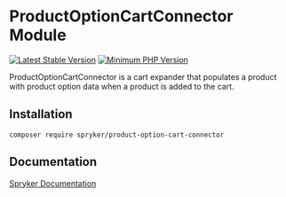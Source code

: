 # ProductOptionCartConnector Module
[![Latest Stable Version](https://poser.pugx.org/spryker/product-option-cart-connector/v/stable.svg)](https://packagist.org/packages/spryker/product-option-cart-connector)
[![Minimum PHP Version](https://img.shields.io/badge/php-%3E%3D%208.1-8892BF.svg)](https://php.net/)

ProductOptionCartConnector is a cart expander that populates a product with product option data when a product is added to the cart.

## Installation

```
composer require spryker/product-option-cart-connector
```

## Documentation

[Spryker Documentation](https://docs.spryker.com)
